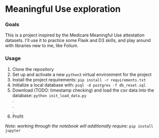 # Meaningful Use exploration

### Goals
This is a project inspired by the Medicare Meaningful Use attestation datasets.
I'll use it to practice some Flask and D3 skills, and play around with libraries
new to me, like Folium.


### Usage
1. Clone the repository
1. Set up and activate a new `python3` virtual environment for the project
1. Install the project requirements: `pip install -r requirements.txt`
1. Initialize a local database with: `psql -d postgres -f db_reset.sql`
1. Download (TODO: timestamp checking) and load the csv data into the database:
`python init_load_data.py`
<br>.<br>.<br>.<br>
7. Profit


*Note: working through the notebook will additionally require:*
`pip install jupyter`
